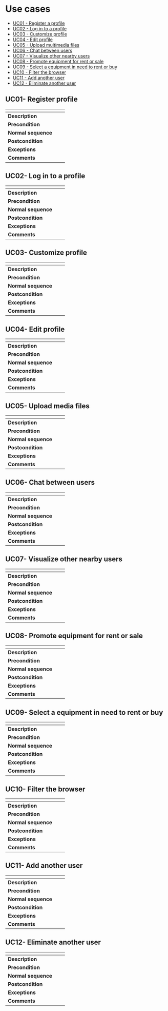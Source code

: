 # Use cases

* [UC01 - Register a profile](#uc01--register-profile)
* [UC02 - Log in to a profile](#uc02--log-in-to-a-profile)
* [UC03 - Customize profile](#uc03--customize-profile)
* [UC04 - Edit profile](#uc04--edit-profile)
* [UC05 - Upload multimedia files](#uc05--upload-media-files)
* [UC06 - Chat between users](#uc06--chat-between-users)
* [UC07 - Visualize other nearby users](#uc07--visualize-other-nearby-users)
* [UC08 - Promote equipment for rent or sale](#uc08--promote-equipment-for-rent-or-sale)
* [UC09 - Select a equipment in need to rent or buy](#uc09--select-a-equipment-in-need-to-rent-or-buy)
* [UC10 - Filter the browser](#uc10--filter-the-browser)
* [UC11 - Add another user](#uc11--add-another-user)
* [UC12 - Eliminate another user](#uc12--eliminate-another-user)

## UC01- Register profile

| <!-- -->            |   <!-- -->       | <!-- -->       |
|:--------------------|:-----------------|:---------------|
| **Description**     |                  |                |
| **Precondition**    |                  |                |
| **Normal sequence** |                  |                |
| **Postcondition**   |                  |                |
| **Exceptions**      |                  |                |
| **Comments**        |                  |                |

## UC02- Log in to a profile

| <!-- -->            |   <!-- -->       | <!-- -->       |
|:--------------------|:-----------------|:---------------|
| **Description**     |                  |                |
| **Precondition**    |                  |                |
| **Normal sequence** |                  |                |
| **Postcondition**   |                  |                |
| **Exceptions**      |                  |                |
| **Comments**        |                  |                |

## UC03- Customize profile

| <!-- -->            |   <!-- -->       | <!-- -->       |
|:--------------------|:-----------------|:---------------|
| **Description**     |                  |                |
| **Precondition**    |                  |                |
| **Normal sequence** |                  |                |
| **Postcondition**   |                  |                |
| **Exceptions**      |                  |                |
| **Comments**        |                  |                |

## UC04- Edit profile

| <!-- -->            |   <!-- -->       | <!-- -->       |
|:--------------------|:-----------------|:---------------|
| **Description**     |                  |                |
| **Precondition**    |                  |                |
| **Normal sequence** |                  |                |
| **Postcondition**   |                  |                |
| **Exceptions**      |                  |                |
| **Comments**        |                  |                |

## UC05- Upload media files

| <!-- -->            |   <!-- -->       | <!-- -->       |
|:--------------------|:-----------------|:---------------|
| **Description**     |                  |                |
| **Precondition**    |                  |                |
| **Normal sequence** |                  |                |
| **Postcondition**   |                  |                |
| **Exceptions**      |                  |                |
| **Comments**        |                  |                |

## UC06- Chat between users

| <!-- -->            |   <!-- -->       | <!-- -->       |
|:--------------------|:-----------------|:---------------|
| **Description**     |                  |                |
| **Precondition**    |                  |                |
| **Normal sequence** |                  |                |
| **Postcondition**   |                  |                |
| **Exceptions**      |                  |                |
| **Comments**        |                  |                |

## UC07- Visualize other nearby users

| <!-- -->            |   <!-- -->       | <!-- -->       |
|:--------------------|:-----------------|:---------------|
| **Description**     |                  |                |
| **Precondition**    |                  |                |
| **Normal sequence** |                  |                |
| **Postcondition**   |                  |                |
| **Exceptions**      |                  |                |
| **Comments**        |                  |                |

## UC08- Promote equipment for rent or sale

| <!-- -->            |   <!-- -->       | <!-- -->       |
|:--------------------|:-----------------|:---------------|
| **Description**     |                  |                |
| **Precondition**    |                  |                |
| **Normal sequence** |                  |                |
| **Postcondition**   |                  |                |
| **Exceptions**      |                  |                |
| **Comments**        |                  |                |

## UC09- Select a equipment in need to rent or buy

| <!-- -->            |   <!-- -->       | <!-- -->       |
|:--------------------|:-----------------|:---------------|
| **Description**     |                  |                |
| **Precondition**    |                  |                |
| **Normal sequence** |                  |                |
| **Postcondition**   |                  |                |
| **Exceptions**      |                  |                |
| **Comments**        |                  |                |

## UC10- Filter the browser

| <!-- -->            |   <!-- -->       | <!-- -->       |
|:--------------------|:-----------------|:---------------|
| **Description**     |                  |                |
| **Precondition**    |                  |                |
| **Normal sequence** |                  |                |
| **Postcondition**   |                  |                |
| **Exceptions**      |                  |                |
| **Comments**        |                  |                |

## UC11- Add another user

| <!-- -->            |   <!-- -->       | <!-- -->       |
|:--------------------|:-----------------|:---------------|
| **Description**     |                  |                |
| **Precondition**    |                  |                |
| **Normal sequence** |                  |                |
| **Postcondition**   |                  |                |
| **Exceptions**      |                  |                |
| **Comments**        |                  |                |

## UC12- Eliminate another user

| <!-- -->            |   <!-- -->       | <!-- -->       |
|:--------------------|:-----------------|:---------------|
| **Description**     |                  |                |
| **Precondition**    |                  |                |
| **Normal sequence** |                  |                |
| **Postcondition**   |                  |                |
| **Exceptions**      |                  |                |
| **Comments**        |                  |                |
